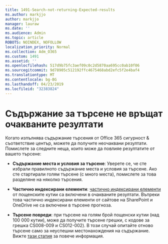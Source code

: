 ```yaml
---
title: 1491-Search-not-returning-Expected-results
ms.author: markjjo
author: markjjo
manager: lauraw
ms.date: ''
ms.audience: Admin
ms.topic: article
ROBOTS: NOINDEX, NOFOLLOW
localization_priority: Normal
ms.collection: Adm_O365
ms.custom: 1491
ms.assetid: ''
ms.openlocfilehash: 517d9b75fc3aef09c0c2d5870aa695cc0ab10f06
ms.sourcegitcommit: 9d78905c512192ffc4675468abd2efc5f2e4baf4
ms.translationtype: MT
ms.contentlocale: bg-BG
ms.lasthandoff: 04/23/2019
ms.locfileid: "32383824"
---
```

# <a name="content-search-not-returning-expected-results"></a>Съдържание за търсене не връщат очакваните резултати

Когато изпълнява съдържание търсения от Office 365 сигурност & съответствие център, можете да получите неочаквани резултати. Помислете за следните неща, които може да повлияе резултатите от вашето търсене:

- **Съдържание места и условия за търсене**: Уверете се, че сте избрали правилното съдържание места и условия за търсене. Ако сте стартирали голям търсене (с много места), помислете за това разделяне на няколко търсения.

- **Частично индексирани елементи**: [частично индексирани елементи](https://docs.microsoft.com/office365/securitycompliance/partially-indexed-items-in-content-search) от пощенските кутии са включени в очакваните резултати. Въпреки това частично индексирани елементи от сайтове на SharePoint и OneDrive не са включени в търсене прогноза.

- **Търсене повреди**: при търсене на голям брой пощенски кутии (над 100 000 кутии), може да получите търсене грешки, с кодове за грешка CS008-009 и CS012-002). В този случай опитайте отново търсене само за неуспешни местонахождения на съдържание. Вижте [тази статия](https://docs.microsoft.com/office365/securitycompliance/retry-failed-content-search) за повече информация.
